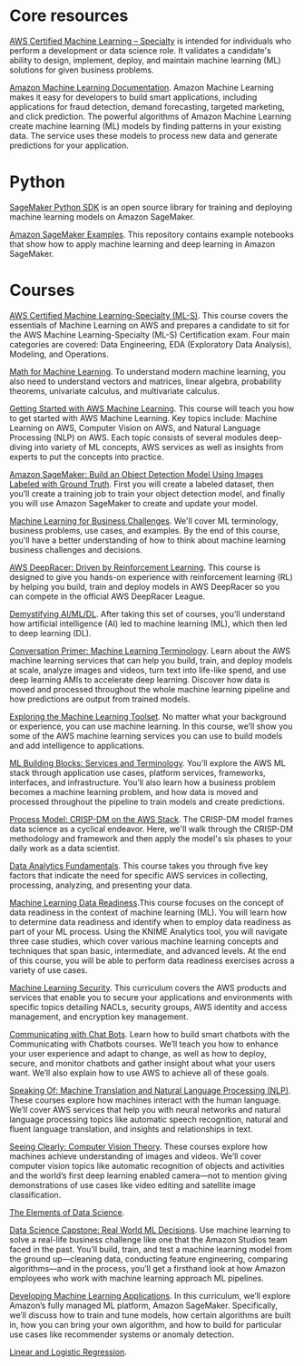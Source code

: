 # Core resources
[AWS Certified Machine Learning – Specialty](https://aws.amazon.com/ru/certification/certified-machine-learning-specialty/) is intended for individuals who perform a development or data science role. It validates a candidate's ability to design, implement, deploy, and maintain machine learning (ML) solutions for given business problems.

[Amazon Machine Learning Documentation](https://docs.aws.amazon.com/machine-learning/index.html). Amazon Machine Learning makes it easy for developers to build smart applications, including applications for fraud detection, demand forecasting, targeted marketing, and click prediction. The powerful algorithms of Amazon Machine Learning create machine learning (ML) models by finding patterns in your existing data. The service uses these models to process new data and generate predictions for your application.

# Python
[SageMaker Python SDK](https://github.com/aws/sagemaker-python-sdk) is an open source library for training and deploying machine learning models on Amazon SageMaker.

[Amazon SageMaker Examples](https://github.com/awslabs/amazon-sagemaker-examples/blob/master/README.md). This repository contains example notebooks that show how to apply machine learning and deep learning in Amazon SageMaker.

# Courses
[AWS Certified Machine Learning-Specialty (ML-S)](https://learning.oreilly.com/videos/aws-certified-machine/9780135556597). This course covers the essentials of Machine Learning on AWS and prepares a candidate to sit for the AWS Machine Learning-Specialty (ML-S) Certification exam. Four main categories are covered: Data Engineering, EDA (Exploratory Data Analysis), Modeling, and Operations.

[Math for Machine Learning](https://www.aws.training/Details/eLearning?id=26597). To understand modern machine learning, you also need to understand vectors and matrices, linear algebra, probability theorems, univariate calculus, and multivariate calculus.

[Getting Started with AWS Machine Learning](https://www.coursera.org/learn/aws-machine-learning). This course will teach you how to get started with AWS Machine Learning. Key topics include: Machine Learning on AWS, Computer Vision on AWS, and Natural Language Processing (NLP) on AWS. Each topic consists of several modules deep-diving into variety of ML concepts, AWS services as well as insights from experts to put the concepts into practice.

[Amazon SageMaker: Build an Object Detection Model Using Images Labeled with Ground Truth](https://www.aws.training/Details/Video?id=37702). First you will create a labeled dataset, then you’ll create a training job to train your object detection model, and finally you will use Amazon SageMaker to create and update your model.

[Machine Learning for Business Challenges](https://www.aws.training/Details/eLearning?id=27052). We'll cover ML terminology, business problems, use cases, and examples. By the end of this course, you'll have a better understanding of how to think about machine learning  business challenges and decisions.

[AWS DeepRacer: Driven by Reinforcement Learning](https://www.aws.training/Details/eLearning?id=32143). This course is designed to give you hands-on experience with reinforcement learning (RL) by helping you build, train and deploy models in AWS DeepRacer so you can compete in the official AWS DeepRacer League.

[Demystifying AI/ML/DL](https://www.aws.training/Details/Curriculum?id=27241). After taking this set of courses, you’ll understand how artificial intelligence (AI) led to machine learning (ML), which then led to deep learning (DL).

[Conversation Primer: Machine Learning Terminology](https://www.aws.training/Details/Curriculum?id=27270). Learn about the AWS machine learning services that can help you build, train, and deploy models at scale, analyze images and videos, turn text into life-like spend, and use deep learning AMIs to accelerate deep learning. Discover how data is moved and processed throughout the whole machine learning pipeline and how predictions are output from trained models.

[Exploring the Machine Learning Toolset](https://www.aws.training/Details/Curriculum?id=27155). No matter what your background or experience, you can use machine learning. In this course, we’ll show you some of the AWS machine learning services you can use to build models and add intelligence to applications.

[ML Building Blocks: Services and Terminology](https://www.aws.training/Details/Curriculum?id=27242). You’ll explore the AWS ML stack through application use cases, platform services, frameworks, interfaces, and infrastructure. You’ll also learn how a business problem becomes a machine learning problem, and how data is moved and processed throughout the pipeline to train models and create predictions.

[Process Model: CRISP-DM on the AWS Stack](https://www.aws.training/Details/eLearning?id=27200). The CRISP-DM model frames data science as a cyclical endeavor. Here, we'll walk through the CRISP-DM methodology and framework and then apply the model's six phases to your daily work as a data scientist.

[Data Analytics Fundamentals](https://www.aws.training/Details/eLearning?id=35364). This course takes you through five key factors that indicate the need for specific AWS services in collecting, processing, analyzing, and presenting your data. 

[Machine Learning Data Readiness](https://www.aws.training/Details/eLearning?id=34084).This course focuses on the concept of data readiness in the context of machine learning (ML). You will learn how to determine data readiness and identify when to employ data readiness as part of your ML process. Using the KNIME Analytics tool, you will navigate three case studies, which cover various machine learning concepts and techniques that span basic, intermediate, and advanced levels. At the end of this course, you will be able to perform data readiness exercises across a variety of use cases.

[Machine Learning Security](https://www.aws.training/Details/Curriculum?id=27273). This curriculum covers the AWS products and services that enable you to secure your applications and environments with specific topics detailing NACLs, security groups, AWS identity and access management, and encryption key management.

[Communicating with Chat Bots](https://www.aws.training/Details/Curriculum?id=27156). Learn how to build smart chatbots with the Communicating with Chatbots courses. We’ll teach you how to enhance your user experience and adapt to change, as well as how to deploy, secure, and monitor chatbots and gather insight about what your users want. We’ll also explain how to use AWS to achieve all of these goals.

[Speaking Of: Machine Translation and Natural Language Processing (NLP)](https://www.aws.training/Details/Curriculum?id=27153). These courses explore how machines interact with the human language. We’ll cover AWS services that help you with neural networks and natural language processing topics like automatic speech recognition, natural and fluent language translation, and insights and relationships in text.

[Seeing Clearly: Computer Vision Theory](https://www.aws.training/Details/Curriculum?id=27151). These courses explore how machines achieve understanding of images and videos. We’ll cover computer vision topics like automatic recognition of objects and activities and the world’s first deep learning enabled camera—not to mention giving demonstrations of use cases like video editing and satellite image classification.

[The Elements of Data Science](https://www.aws.training/Details/eLearning?id=26598).

[Data Science Capstone: Real World ML Decisions](https://www.aws.training/Details/eLearning?id=27201). Use machine learning to solve a real-life business challenge like one that the Amazon Studios team faced in the past. You’ll build, train, and test a machine learning model from the ground up—cleaning data, conducting feature engineering, comparing algorithms—and in the process, you’ll get a firsthand look at how Amazon employees who work with machine learning approach ML pipelines.

[Developing Machine Learning Applications](https://www.aws.training/Details/Curriculum?id=27243). In this curriculum, we’ll explore Amazon’s fully managed ML platform, Amazon SageMaker. Specifically, we’ll discuss how to train and tune models, how certain algorithms are built in, how you can bring your own algorithm, and how to build for particular use cases like recommender systems or anomaly detection.

[Linear and Logistic Regression](https://www.aws.training/Details/eLearning?id=26599).
